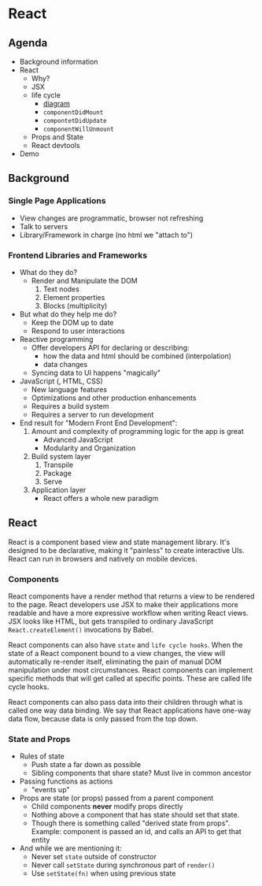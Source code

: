 # React

## Agenda

* Background information
* React
    * Why?
    * JSX
    * life cycle
        * [diagram](http://projects.wojtekmaj.pl/react-lifecycle-methods-diagram/)
        * `componentDidMount`
        * `compontetDidUpdate`
        * `componentWillUnmount`
    * Props and State
    * React devtools
* Demo


## Background

### Single Page Applications

* View changes are programmatic, browser not refreshing
* Talk to servers
* Library/Framework in charge (no html we "attach to")

### Frontend Libraries and Frameworks

* What do they do?
    * Render and Manipulate the DOM
        1. Text nodes
        1. Element properties
        1. Blocks (multiplicity)
* But what do they help me do?
    * Keep the DOM up to date
    * Respond to user interactions
* Reactive programming
    * Offer developers API for declaring or describing:
        * how the data and html should be combined (interpolation)
        * data changes
    * Syncing data to UI happens "magically"
* JavaScript (, HTML, CSS)
    * New language features
    * Optimizations and other production enhancements
    * Requires a build system
    * Requires a server to run development
* End result for "Modern Front End Development":
    1. Amount and complexity of programming logic for the app is great
        * Advanced JavaScript
        * Modularity and Organization
    1. Build system layer
        1. Transpile
        1. Package
        1. Serve
    1. Application layer
        * React offers a whole new paradigm

## React

React is a component based view and state management library. It's designed to be declarative, making it "painless" to create interactive UIs. React can run in browsers and natively on mobile devices.

### Components

React components have a render method that returns a view to be rendered to the page. React developers use JSX to make their applications more readable and have a more expressive workflow when writing React views. JSX looks like HTML, but gets transpiled to ordinary JavaScript `React.createElement()` invocations by Babel.

React components can also have `state` and `life cycle hooks`. When the state of a React component bound to a view changes, the view will automatically re-render itself, eliminating the pain of manual DOM manipulation under most circumstances. React components can implement specific methods that will get called at specific points. These are called life cycle hooks.

React components can also pass data into their children through what is called one way data binding. We say that React applications have one-way data flow, because data is only passed from the top down.

### State and Props

* Rules of state
    * Push state a far down as possible
    * Sibling components that share state? Must live in common ancestor
* Passing functions as actions
    * "events up"
* Props are state (or props) passed from a parent component
    * Child components **never** modify props directly
    * Nothing above a component that has state should set
    that state.
    * Though there is something called "derived state from props". Example: component is passed an id, and calls an
    API to get that entity
* And while we are mentioning it:
    * Never set `state` outside of constructor
    * Never call `setState` during _synchronous_ part of `render()`
    * Use `setState(fn)` when using previous state
